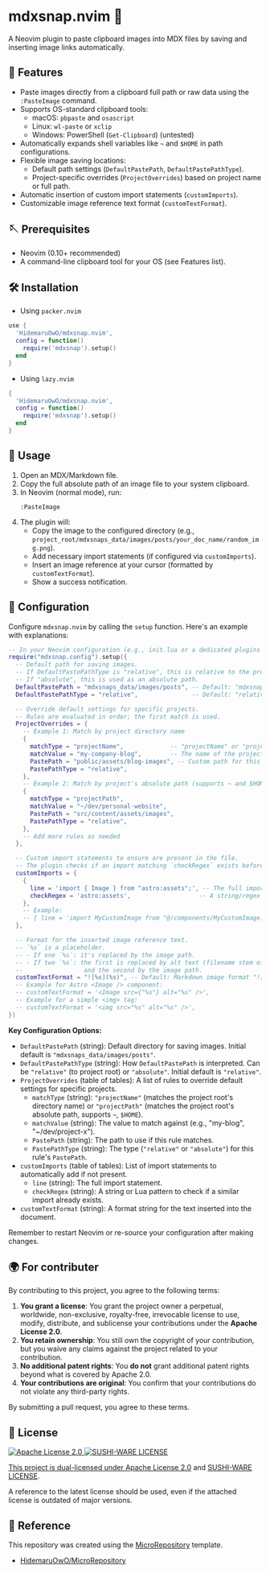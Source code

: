 # mdxsnap.nvim 📸

A Neovim plugin to paste clipboard images into MDX files by saving and inserting image links automatically.

## 🚀 Features

- Paste images directly from a clipboard full path or raw data using the `:PasteImage` command.
- Supports OS-standard clipboard tools:
  - macOS: `pbpaste` and `osascript`
  - Linux: `wl-paste` or `xclip`
  - Windows: PowerShell (`Get-Clipboard`) (untested)
- Automatically expands shell variables like `~` and `$HOME` in path configurations.
- Flexible image saving locations:
  - Default path settings (`DefaultPastePath`, `DefaultPastePathType`).
  - Project-specific overrides (`ProjectOverrides`) based on project name or full path.
- Automatic insertion of custom import statements (`customImports`).
- Customizable image reference text format (`customTextFormat`).

## 🪡 Prerequisites

- Neovim (0.10+ recommended)
- A command-line clipboard tool for your OS (see Features list).

## 🛠 Installation

- Using `packer.nvim`

```lua
use {
  'HidemaruOwO/mdxsnap.nvim',
  config = function()
    require('mdxsnap').setup()
  end
}
```

- Using `lazy.nvim`

```lua
{
  'HidemaruOwO/mdxsnap.nvim',
  config = function()
    require('mdxsnap').setup()
  end
}
```

## 🎯 Usage

1.  Open an MDX/Markdown file.
2.  Copy the full absolute path of an image file to your system clipboard.
3.  In Neovim (normal mode), run:
    ```vim
    :PasteImage
    ```
4.  The plugin will:
    - Copy the image to the configured directory (e.g., `project_root/mdxsnaps_data/images/posts/your_doc_name/random_img.png`).
    - Add necessary import statements (if configured via `customImports`).
    - Insert an image reference at your cursor (formatted by `customTextFormat`).
    - Show a success notification.

## 🔧 Configuration

Configure `mdxsnap.nvim` by calling the `setup` function. Here's an example with explanations:

```lua
-- In your Neovim configuration (e.g., init.lua or a dedicated plugins file)
require("mdxsnap.config").setup({
  -- Default path for saving images.
  -- If DefaultPastePathType is "relative", this is relative to the project root.
  -- If "absolute", this is used as an absolute path.
  DefaultPastePath = "mdxsnaps_data/images/posts", -- Default: "mdxsnaps_data/images/posts"
  DefaultPastePathType = "relative",               -- Default: "relative" ("absolute" is also an option)

  -- Override default settings for specific projects.
  -- Rules are evaluated in order; the first match is used.
  ProjectOverrides = {
    -- Example 1: Match by project directory name
    {
      matchType = "projectName",             -- "projectName" or "projectPath"
      matchValue = "my-company-blog",        -- The name of the project's root directory
      PastePath = "public/assets/blog-images", -- Custom path for this project
      PastePathType = "relative",
    },
    -- Example 2: Match by project's absolute path (supports ~ and $HOME)
    {
      matchType = "projectPath",
      matchValue = "~/dev/personal-website",
      PastePath = "src/content/assets/images",
      PastePathType = "relative",
    },
    -- Add more rules as needed
  },

  -- Custom import statements to ensure are present in the file.
  -- The plugin checks if an import matching `checkRegex` exists before adding `line`.
  customImports = {
    {
      line = 'import { Image } from "astro:assets";', -- The full import line
      checkRegex = 'astro:assets',                   -- A string/regex to check for existing import
    },
    -- Example:
    -- { line = 'import MyCustomImage from "@/components/MyCustomImage.astro";', checkRegex = '@/components/MyCustomImage.astro' },
  },

  -- Format for the inserted image reference text.
  -- `%s` is a placeholder.
  -- - If one `%s`: it's replaced by the image path.
  -- - If two `%s`: the first is replaced by alt text (filename stem of the new image),
  --                 and the second by the image path.
  customTextFormat = "![%s](%s)", -- Default: Markdown image format "![alt](src)"
  -- Example for Astro <Image /> component:
  -- customTextFormat = '<Image src={"%s"} alt="%s" />',
  -- Example for a simple <img> tag:
  -- customTextFormat = '<img src="%s" alt="%s" />',
})
```

**Key Configuration Options:**

- `DefaultPastePath` (string): Default directory for saving images. Initial default is `"mdxsnaps_data/images/posts"`.
- `DefaultPastePathType` (string): How `DefaultPastePath` is interpreted. Can be `"relative"` (to project root) or `"absolute"`. Initial default is `"relative"`.
- `ProjectOverrides` (table of tables): A list of rules to override default settings for specific projects.
  - `matchType` (string): `"projectName"` (matches the project root's directory name) or `"projectPath"` (matches the project root's absolute path, supports `~`, `$HOME`).
  - `matchValue` (string): The value to match against (e.g., "my-blog", "~/dev/project-x").
  - `PastePath` (string): The path to use if this rule matches.
  - `PastePathType` (string): The type (`"relative"` or `"absolute"`) for this rule's `PastePath`.
- `customImports` (table of tables): List of import statements to automatically add if not present.
  - `line` (string): The full import statement.
  - `checkRegex` (string): A string or Lua pattern to check if a similar import already exists.
- `customTextFormat` (string): A format string for the text inserted into the document.

Remember to restart Neovim or re-source your configuration after making changes.

## 🌍 For contributer

By contributing to this project, you agree to the following terms:

1. **You grant a license**: You grant the project owner a perpetual, worldwide, non-exclusive, royalty-free, irrevocable license to use, modify, distribute, and sublicense your contributions under the **Apache License 2.0**.
2. **You retain ownership**: You still own the copyright of your contribution, but you waive any claims against the project related to your contribution.
3. **No additional patent rights**: You **do not** grant additional patent rights beyond what is covered by Apache 2.0.
4. **Your contributions are original**: You confirm that your contributions do not violate any third-party rights.

By submitting a pull request, you agree to these terms.

## 📜 License

<div align="left" style="flex: inline" >
<a href="https://www.apache.org/licenses/LICENSE-2.0" >
<img src="https://img.shields.io/badge/License-Apache%20License%202.0-blue.svg" alt="Apache License 2.0"
</a>
<a href="https://github.com/MakeNowJust/sushi-ware" >
<img src="https://img.shields.io/badge/License-SUSHI--WARE%20%F0%9F%8D%A3-blue.svg" alt="SUSHI-WARE LICENSE"
</a>
</div>

This project is dual-licensed under [Apache License 2.0](https://www.apache.org/licenses/LICENSE-2.0) and [SUSHI-WARE LICENSE](https://github.com/MakeNowJust/sushi-ware).

A reference to the latest license should be used, even if the attached license is outdated of major versions.

## 🤝 Reference

This repository was created using the [MicroRepository](https://github.com/HidemaruOwO/MicroRepository) template.

- [HidemaruOwO/MicroRepository](https://github.com/HidemaruOwO/MicroRepository)
